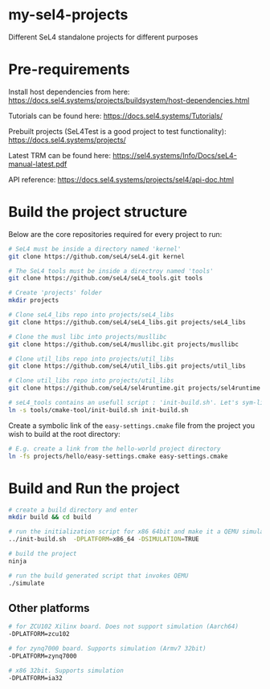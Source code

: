 # my-sel4-projects
Different SeL4 standalone projects for different purposes

# Pre-requirements
Install host dependencies from here:
<https://docs.sel4.systems/projects/buildsystem/host-dependencies.html>

Tutorials can be found here:
<https://docs.sel4.systems/Tutorials/>

Prebuilt projects (SeL4Test is a good project to test functionality):
<https://docs.sel4.systems/projects/>


Latest TRM can be found here:
<https://sel4.systems/Info/Docs/seL4-manual-latest.pdf>

API reference:
<https://docs.sel4.systems/projects/sel4/api-doc.html>

# Build the project structure
Below are the core repositories required for every project to run:
```bash
# SeL4 must be inside a directory named 'kernel'
git clone https://github.com/seL4/seL4.git kernel

# The SeL4 tools must be inside a directroy named 'tools'
git clone https://github.com/seL4/seL4_tools.git tools

# Create 'projects' folder
mkdir projects

# Clone seL4_libs repo into projects/seL4_libs
git clone https://github.com/seL4/seL4_libs.git projects/seL4_libs

# Clone the musl libc into projects/musllibc
git clone https://github.com/seL4/musllibc.git projects/musllibc

# Clone util_libs repo into projects/util_libs
git clone https://github.com/seL4/util_libs.git projects/util_libs

# Clone util_libs repo into projects/util_libs
git clone https://github.com/seL4/sel4runtime.git projects/sel4runtime

# seL4_tools contains an usefull script : 'init-build.sh'. Let's sym-link it in our root directory.
ln -s tools/cmake-tool/init-build.sh init-build.sh

```

Create a symbolic link of the `easy-settings.cmake` file from the project you
wish to build at the root directory:
```bash
# E.g. create a link from the hello-world project directory
ln -fs projects/hello/easy-settings.cmake easy-settings.cmake
```

# Build and Run the project
```bash
# create a build directory and enter
mkdir build && cd build

# run the initialization script for x86 64bit and make it a QEMU simulation
../init-build.sh  -DPLATFORM=x86_64 -DSIMULATION=TRUE

# build the project
ninja

# run the build generated script that invokes QEMU
./simulate
```
## Other platforms
```bash
# for ZCU102 Xilinx board. Does not support simulation (Aarch64)
-DPLATFORM=zcu102 

# for zynq7000 board. Supports simulation (Armv7 32bit)
-DPLATFORM=zynq7000 

# x86 32bit. Supports simulation
-DPLATFORM=ia32
```
